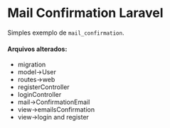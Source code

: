 # Mail Confirmation Laravel

Simples exemplo de `mail_confirmation`.

#### Arquivos alterados:
  * migration
  * model->User
  * routes->web
  * registerController
  * loginController
  * mail->ConfirmationEmail
  * view->emailsConfirmation
  * view->login and register
